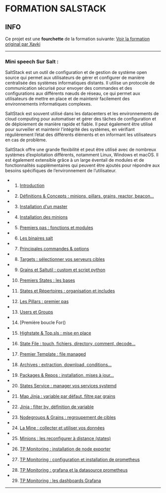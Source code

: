 <!-- Titre: FORMATION SALSTACK -->
<!-- auteur: Xavki https://gitlab.com/xavki -->
<!-- repris par madmax https://github.com/NANDILLONMaxence -->

# FORMATION SALSTACK

## INFO 
Ce projet est une **fourchette** de la formation suivante: [Voir la formation original par Xavki](https://gitlab.com/xavki/tutoriels-saltstack/-/tree/master?ref_type=heads)

--------------------------------------------------------------
### Mini speech Sur Salt :

SaltStack est un outil de configuration et de gestion de système open source qui permet aux utilisateurs de gérer et configurer de manière centralisée des systèmes informatiques distants. Il utilise un protocole de communication sécurisé pour envoyer des commandes et des configurations aux différents nœuds de réseau, ce qui permet aux utilisateurs de mettre en place et de maintenir facilement des environnements informatiques complexes.

SaltStack est souvent utilisé dans les datacenters et les environnements de cloud computing pour automatiser et gérer des tâches de configuration et de déploiement de manière rapide et fiable. Il peut également être utilisé pour surveiller et maintenir l’intégrité des systèmes, en vérifiant régulièrement l’état des différents éléments et en informant les utilisateurs en cas de problème.

SaltStack offre une grande flexibilité et peut être utilisé avec de nombreux systèmes d’exploitation différents, notamment Linux, Windows et macOS. Il est également extensible grâce à un large éventail de modules et de fonctionnalités supplémentaires qui peuvent être ajoutés pour répondre aux besoins spécifiques de l’environnement de l’utilisateur.


- 1. [Introduction]()
- 2. [Définitions & Concepts : minions, pillars, grains, reactor, beacon...]()
- 3. [Installation d'un master]()
- 4. [Installation des minions]()
- 5. [Premiers pas : fonctions et modules]()
- 6. [Les binaires salt]()
- 7. [Principales commandes & options]()
- 8. [Targets : sélectionner vos serveurs cibles]()
- 9. [Grains et Saltutil : custom et script python]()
- 10. [Premiers States : les bases]()
- 11. [States et Répertoires : organisation et includes]()
- 12. [Les Pillars : premier pas]()
- 13. [Users et Groups]()
- 14. [Première boucle For()
- 15. [Highstate & Top.sls : mise en place]()
- 16. [State File : touch, fichiers, directory, comment, decode...]()
- 17. [Premier Template : file managed]()
- 18. [Archives : extraction, download, conditions...]()
- 19. [Packages & Repos : installation, mises à jour...]()
- 20. [States Service : manager vos services systemd]()
- 21. [Map Jinja : variable par défaut, filtre par grains]()
- 22. [Jinja : filter by, définition de variable]()
- 23. [Nodegroups & Grains : regroupement de cibles]()
- 24. [La Mine : collecter et utiliser vos données]()
- 25. [Minions : les reconfigurer à distance (states)]()
- 26. [TP Monitoring : installation de node exporter]()
- 27. [TP Monitoring : configuration et installation de prometheus]()
- 28. [TP Monitoring : grafana et la datasource prometheus]()
- 29. [TP Monitoring : les dashboards Grafana]()

--------------------------------------------------------------
